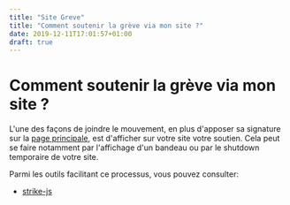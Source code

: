 ```yaml
---
title: "Site Greve"
title: "Comment soutenir la grève via mon site ?"
date: 2019-12-11T17:01:57+01:00
draft: true
---
```


# Comment soutenir la grève via mon site ?

L'une des façons de joindre le mouvement, en plus d'apposer sa signature sur la [page principale](/), est d'afficher sur votre site votre soutien.
Cela peut se faire notamment par l'affichage d'un bandeau ou par le shutdown temporaire de votre site.

Parmi les outils facilitant ce processus, vous pouvez consulter:

* [strike-js](https://github.com/thibault/strike-js)
